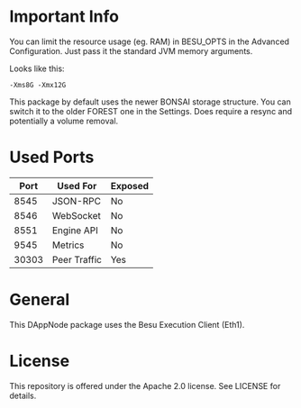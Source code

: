 # Important Info

You can limit the resource usage (eg. RAM) in BESU_OPTS in the Advanced Configuration. Just pass it the standard JVM memory arguments. 

Looks like this:
```
-Xms8G -Xmx12G
```

This package by default uses the newer BONSAI storage structure. You can switch it to the older FOREST one in the Settings. Does require a resync and potentially a volume removal. 
# Used Ports

| Port | Used For | Exposed |
| ---- | -------- | ------- |
| 8545 | JSON-RPC | No      |
| 8546 | WebSocket| No      |
| 8551 | Engine API | No      |
| 9545 | Metrics  | No      |
| 30303| Peer Traffic| Yes  |

# General

This DAppNode package uses the Besu Execution Client (Eth1). 

# License

This repository is offered under the Apache 2.0 license. See LICENSE for details.

